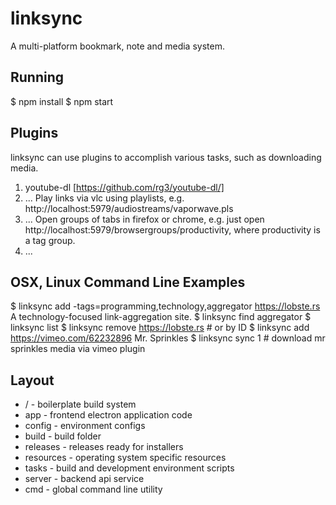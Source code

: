 # linksync #

A multi-platform bookmark, note and media system.

## Running ##

  $ npm install
  $ npm start

## Plugins ##

linksync can use plugins to accomplish various tasks, such as downloading media.

1.  youtube-dl [https://github.com/rg3/youtube-dl/]
2.  ... Play links via vlc using playlists, e.g. http://localhost:5979/audiostreams/vaporwave.pls
3.  ... Open groups of tabs in firefox or chrome, e.g. just open http://localhost:5979/browsergroups/productivity, where productivity is a tag group.
4.  ...

## OSX, Linux Command Line Examples ##

$ linksync add -tags=programming,technology,aggregator https://lobste.rs A technology-focused link-aggregation site.
$ linksync find aggregator
$ linksync list
$ linksync remove https://lobste.rs # or by ID
$ linksync add https://vimeo.com/62232896 Mr. Sprinkles
$ linksync sync 1 # download mr sprinkles media via vimeo plugin

## Layout ##

* / - boilerplate build system
* app - frontend electron application code
* config - environment configs
* build - build folder
* releases - releases ready for installers
* resources - operating system specific resources
* tasks - build and development environment scripts
* server - backend api service
* cmd - global command line utility
